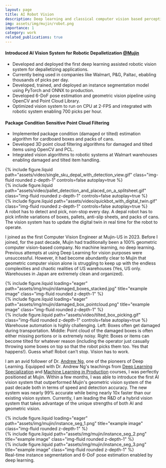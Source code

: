 ```yaml
---
layout: page
title: AI Robot Vision
description: Deep learning and classical computer vision based perception software for warehouse automation.
img: assets/img/mujin/robot.png
importance: 1
category: work
related_publications: true
---
```


#### Introduced AI Vision System for Robotic Depalletization [@Mujin](https://mujin-corp.com/depalletizing/)
* Developed and deployed the first deep learning assisted robotic vision system for depalletizing applications.
* Currently being used in companies like Walmart, P&G, Paltac, ebabling thousands of picks per day.
* Developed, trained, and deployed an instance segmentation model using PyTorch and ONNX to production.
* Developed 6-DoF pose estimation and geometric vision pipeline using OpenCV and Point Cloud Library.
* Optimized vision system to run on CPU at 2-FPS and integrated with robotic system enabling 700 picks per hour.

#### Package Condition Sensitive Point Cloud Filtering
* Implemented package condition (damaged or tilted) estimation algorithm for cardboard boxes and packs of cans.
* Developed 3D point cloud filtering algorithms for damaged and tilted items using OpenCV and PCL.
* Integrated vision algorithms to robotic systems at Walmart warehouses enabling damaged and tilted item handling.


<!-- Application Description -->
<div class="row">
    <div class="col-sm mt-3 mt-md-0">
        {% include figure.liquid path="assets/video/single_sku_depal_with_detection_view.gif" class="img-fluid rounded z-depth-1" controls=false autoplay=true %}
    </div>
    <div class="col-sm mt-3 mt-md-0">
        {% include figure.liquid path="assets/video/pallet_detection_and_placed_on_a_splitsheet.gif" class="img-fluid rounded z-depth-1" controls=false autoplay=true %}
    </div>
    <div class="col-sm mt-3 mt-md-0">
        {% include figure.liquid path="assets/video/quickbot_with_digital_twin.gif" class="img-fluid rounded z-depth-1" controls=false autoplay=true %}
    </div>
</div>
<div class="caption">
    A robot has to detect and pick, non-stop every day. A depal robot has to pick infinite variations of boxes, pallets, anti-slip sheets, and packs of cans. The vision system has to update the digital twin in real time for the robot to operate.
</div>


<!-- Problem Description -->
I joined as the first Computer Vision Engineer at Mujin-US in 2023. Before I joined, for the past decade, Mujin had traditionally been a 100%
geometric computer vision-based company. No machine learning, no deep learning. Previous attempts at using Deep Learning for vision
purposes were unsuccessful. However, it had become abundantly clear to Mujin that geometric computer vision alone is struggling
to keep up with the endless complexities and chaotic realities of US warehouses (Yes, US only. Warehouses in Japan are extremely clean and organized).


<div class="row">
    <div class="col-sm mt-3 mt-md-0">
        {% include figure.liquid loading="eager" path="assets/img/mujin/damaged_boxes_stacked.jpg" title="example image" class="img-fluid rounded z-depth-1" %}
    </div>
    <div class="col-sm mt-3 mt-md-0">
        {% include figure.liquid loading="eager" path="assets/img/mujin/damaged_box_pointcloud.png" title="example image" class="img-fluid rounded z-depth-1" %}
    </div>
    <div class="col-sm mt-3 mt-md-0">
        {% include figure.liquid path="assets/video/tilted_box_picking.gif" class="img-fluid rounded z-depth-1" controls=false autoplay=true %}
    </div>
</div>
<div class="caption">
    Warehouse automation is highly challenging. Left: Boxes often get damaged during transportation. Middle: Point cloud of
    the damaged boxes is often either missing portions or is extremely noisy. Right: Boxes or items can become tilted for whatever reason (including the operator just
    casually throwing some boxes on top so that the robot picks them too. Yes that happens!). Guess what! Robot can't stop. Vision has to work.
</div>


<!-- Solution -->
I am an avid follower of Dr. [Andrew Ng](https://youtu.be/5p248yoa3oE?si=3EnW7_ZcvCHvnYFH), one of the pioneers of Deep Learning. Equipped with Dr. Andrew Ng's teachings from 
[Deep Learning Specialization](https://www.deeplearning.ai/courses/deep-learning-specialization/) and
[Machine Learning in Production](https://www.deeplearning.ai/courses/machine-learning-in-production/) courses, I was perfectly positioned at Mujin. Within a few months, I was able to introduce the first AI vision system that outperformed Mujin's geometric vision system of the past decade both in terms of speed and detection accuracy. The new system was nearly 99% accurate while being nearly 10x faster than our existing vision system. Currently, I am leading the R&D of a hybrid vision system that takes advantage of the unique strengths of both AI and geometric vision.


<div class="row">
    <div class="col-sm mt-3 mt-md-0">
        {% include figure.liquid loading="eager" path="assets/img/mujin/instance_seg_1.png" title="example image" class="img-fluid rounded z-depth-1" %}
    </div>
    <div class="col-sm mt-3 mt-md-0">
        {% include figure.liquid path="assets/img/mujin/instance_seg_2.png" title="example image" class="img-fluid rounded z-depth-1" %}
    </div>
    <div class="col-sm mt-3 mt-md-0">
        {% include figure.liquid path="assets/img/mujin/instance_seg_3.png" title="example image" class="img-fluid rounded z-depth-1" %}
    </div>
</div>
<div class="caption">
    Real-time instance segmentation and 6-DoF pose estimation enabled by deep learning.
</div>
